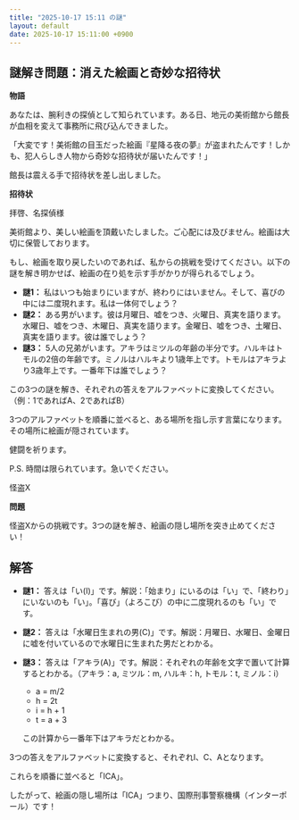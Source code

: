 ```yaml
---
title: "2025-10-17 15:11 の謎"
layout: default
date: 2025-10-17 15:11:00 +0900
---
```

## 謎解き問題：消えた絵画と奇妙な招待状

**物語**

あなたは、腕利きの探偵として知られています。ある日、地元の美術館から館長が血相を変えて事務所に飛び込んできました。

「大変です！美術館の目玉だった絵画『星降る夜の夢』が盗まれたんです！しかも、犯人らしき人物から奇妙な招待状が届いたんです！」

館長は震える手で招待状を差し出しました。

**招待状**

拝啓、名探偵様

美術館より、美しい絵画を頂戴いたしました。ご心配には及びません。絵画は大切に保管しております。

もし、絵画を取り戻したいのであれば、私からの挑戦を受けてください。以下の謎を解き明かせば、絵画の在り処を示す手がかりが得られるでしょう。

*   **謎1：** 私はいつも始まりにいますが、終わりにはいません。そして、喜びの中には二度現れます。私は一体何でしょう？
*   **謎2：** ある男がいます。彼は月曜日、嘘をつき、火曜日、真実を語ります。水曜日、嘘をつき、木曜日、真実を語ります。金曜日、嘘をつき、土曜日、真実を語ります。彼は誰でしょう？
*   **謎3：** 5人の兄弟がいます。アキラはミツルの年齢の半分です。ハルキはトモルの2倍の年齢です。ミノルはハルキより1歳年上です。トモルはアキラより3歳年上です。一番年下は誰でしょう？

この3つの謎を解き、それぞれの答えをアルファベットに変換してください。（例：1であればA、2であればB）

3つのアルファベットを順番に並べると、ある場所を指し示す言葉になります。その場所に絵画が隠されています。

健闘を祈ります。

P.S. 時間は限られています。急いでください。

怪盗X

**問題**

怪盗Xからの挑戦です。3つの謎を解き、絵画の隠し場所を突き止めてください！

## 解答

*   **謎1：** 答えは「い(I)」です。解説：「始まり」にいるのは「い」で、「終わり」にいないのも「い」。「喜び」（よろこび）の中に二度現れるのも「い」です。
*   **謎2：** 答えは「水曜日生まれの男(C)」です。解説：月曜日、水曜日、金曜日に嘘を付いているので水曜日に生まれた男だとわかる。
*   **謎3：** 答えは「アキラ(A)」です。解説：それぞれの年齢を文字で置いて計算するとわかる。（アキラ：a, ミツル：m, ハルキ：h, トモル：t, ミノル：i）
    *   a = m/2
    *   h = 2t
    *   i = h + 1
    *   t = a + 3

    この計算から一番年下はアキラだとわかる。

3つの答えをアルファベットに変換すると、それぞれI、C、Aとなります。

これらを順番に並べると「ICA」。

したがって、絵画の隠し場所は「ICA」つまり、国際刑事警察機構（インターポール）です！
